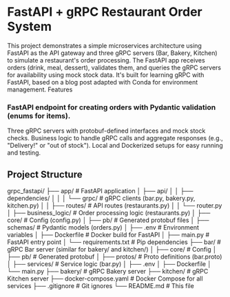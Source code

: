 # FastAPI + gRPC Restaurant Order System
This project demonstrates a simple microservices architecture using FastAPI as the API gateway and three gRPC servers (Bar, Bakery, Kitchen) to simulate a restaurant's order processing. The FastAPI app receives orders (drink, meal, dessert), validates them, and queries the gRPC servers for availability using mock stock data. It's built for learning gRPC with FastAPI, based on a blog post adapted with Conda for environment management.
Features

### FastAPI endpoint for creating orders with Pydantic validation (enums for items).
Three gRPC servers with protobuf-defined interfaces and mock stock checks.
Business logic to handle gRPC calls and aggregate responses (e.g., "Delivery!" or "out of stock").
Local and Dockerized setups for easy running and testing.

## Project Structure

grpc_fastapi/
├── app/                  # FastAPI application
│   ├── api/
│   │   ├── dependencies/
│   │   │   └── grpc/     # gRPC clients (bar.py, bakery.py, kitchen.py)
│   │   ├── routes/       # API routes (restaurants.py)
│   │   └── router.py
│   ├── business_logic/   # Order processing logic (restaurants.py)
│   ├── core/             # Config (config.py)
│   ├── pb/               # Generated protobuf files
│   ├── schemas/          # Pydantic models (orders.py)
│   ├── .env              # Environment variables
│   ├── Dockerfile        # Docker build for FastAPI
│   ├── main.py           # FastAPI entry point
│   └── requirements.txt  # Pip dependencies
├── bar/                  # gRPC Bar server (similar for bakery/ and kitchen/)
│   ├── core/             # Config
│   ├── pb/               # Generated protobuf
│   ├── protos/           # Proto definitions (bar.proto)
│   ├── services/         # Service logic (bar.py)
│   ├── .env
│   ├── Dockerfile
│   └── main.py
├── bakery/               # gRPC Bakery server
├── kitchen/              # gRPC Kitchen server
├── docker-compose.yaml   # Docker Compose for all services
├── .gitignore            # Git ignores
└── README.md             # This file
